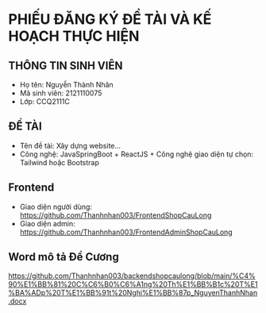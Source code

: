 # PHIẾU ĐĂNG KÝ ĐỀ TÀI VÀ KẾ HOẠCH THỰC HIỆN
## THÔNG TIN SINH VIÊN
- Họ tên: Nguyễn Thành Nhân
- Mã sinh viên: 2121110075
- Lớp: CCQ2111C
## ĐỀ TÀI
- Tên đề tài: Xây dựng website...
- Công nghệ: JavaSpringBoot + ReactJS + Công nghệ giao diện tự chọn: Tailwind hoặc Bootstrap
## Frontend
- Giao diện người dùng: https://github.com/Thanhnhan003/FrontendShopCauLong
- Giao diện admin: https://github.com/Thanhnhan003/FrontendAdminShopCauLong
## Word mô tả Đề Cương 
https://github.com/Thanhnhan003/backendshopcaulong/blob/main/%C4%90%E1%BB%81%20C%C6%B0%C6%A1ng%20Th%E1%BB%B1c%20T%E1%BA%ADp%20T%E1%BB%91t%20Nghi%E1%BB%87p_NguyenThanhNhan.docx
